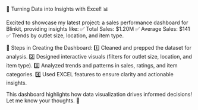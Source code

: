 🚀 Turning Data into Insights with Excel! 📊

Excited to showcase my latest project: a sales performance dashboard for Blinkit, providing insights like:
✅ Total Sales: $1.20M
✅ Average Sales: $141
✅ Trends by outlet size, location, and item type.

🔧 Steps in Creating the Dashboard:
1️⃣ Cleaned and prepped the dataset for analysis.
2️⃣ Designed interactive visuals (filters for outlet size, location, and item type).
3️⃣ Analyzed trends and patterns in sales, ratings, and item categories.
4️⃣ Used EXCEL features to ensure clarity and actionable insights.

This dashboard highlights how data visualization drives informed decisions! Let me know your thoughts. 🚀
